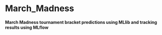 # March_Madness

#### March Madness tournament bracket predictions using MLlib and tracking results using MLflow
